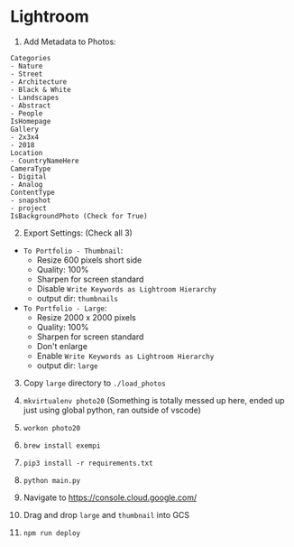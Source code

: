# Lightroom

1. Add Metadata to Photos:

```
Categories
- Nature
- Street
- Architecture
- Black & White
- Landscapes
- Abstract
- People
IsHomepage
Gallery
- 2x3x4
- 2018
Location
- CountryNameHere
CameraType
- Digital
- Analog
ContentType
- snapshot
- project
IsBackgroundPhoto (Check for True)
```

2. Export Settings: (Check all 3)

  - `To Portfolio - Thumbnail`:
    - Resize 600 pixels short side
    - Quality: 100%
    - Sharpen for screen standard
    - Disable `Write Keywords as Lightroom Hierarchy`
    - output dir: `thumbnails`
  - `To Portfolio - Large`:
    - Resize 2000 x 2000 pixels
    - Quality: 100%
    - Sharpen for screen standard
    - Don't enlarge
    - Enable `Write Keywords as Lightroom Hierarchy`
    - output dir: `large`

3. Copy `large` directory to `./load_photos`
4. `mkvirtualenv photo20` (Something is totally messed up here, ended up just using global python, ran outside of vscode)
5. `workon photo20`
6. `brew install exempi`
7. `pip3 install -r requirements.txt`
8. `python main.py`

9. Navigate to https://console.cloud.google.com/
10. Drag and drop `large` and `thumbnail` into GCS
11. `npm run deploy`




